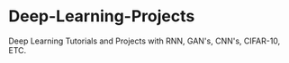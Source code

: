 # Deep-Learning-Projects
Deep Learning Tutorials and Projects with RNN, GAN's, CNN's, CIFAR-10, ETC.
